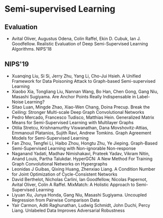# Semi-supervised Learning

## Evaluation
- Avital Oliver, Augustus Odena, Colin Raffel, Ekin D. Cubuk, Ian J. Goodfellow. Realistic Evaluation of Deep Semi-Supervised Learning Algorithms. NIPS'18

## NIPS'19
- Xuanqing Liu, Si Si, Jerry Zhu, Yang Li, Cho-Jui Hsieh. A Unified Framework for Data Poisoning Attack to Graph-based Semi-supervised Learning
- Xiaobo Xia, Tongliang Liu, Nannan Wang, Bo Han, Chen Gong, Gang Niu, Masashi Sugiyama. Are Anchor Points Really Indispensable in Label-Noise Learning?
- Sitao Luan, Mingde Zhao, Xiao-Wen Chang, Doina Precup. Break the Ceiling: Stronger Multi-scale Deep Graph Convolutional Networks
- Pedro Mercado, Francesco Tudisco, Matthias Hein. Generalized Matrix Means for Semi-Supervised Learning with Multilayer Graphs
- Otilia Stretcu, Krishnamurthy Viswanathan, Dana Movshovitz-Attias, Emmanouil Platanios, Sujith Ravi, Andrew Tomkins. Graph Agreement Models for Semi-Supervised Learning
- Fan Zhou, Tengfei Li, Haibo Zhou, Hongtu Zhu, Ye Jieping. Graph-Based Semi-Supervised Learning with Non-ignorable Non-response
- Naganand Yadati, Madhav Nimishakavi, Prateek Yadav, Vikram Nitin, Anand Louis, Partha Talukdar. HyperGCN: A New Method For Training Graph Convolutional Networks on Hypergraphs
- Leonidas J Guibas, Qixing Huang, Zhenxiao Liang. A Condition Number for Joint Optimization of Cycle-Consistent Networks
- David Berthelot, Nicholas Carlini, Ian Goodfellow, Nicolas Papernot, Avital Oliver, Colin A Raffel. MixMatch: A Holistic Approach to Semi-Supervised Learning
- Liyuan Xu, Junya Honda, Gang Niu, Masashi Sugiyama. Uncoupled Regression from Pairwise Comparison Data
- Yair Carmon, Aditi Raghunathan, Ludwig Schmidt, John Duchi, Percy Liang. Unlabeled Data Improves Adversarial Robustness
